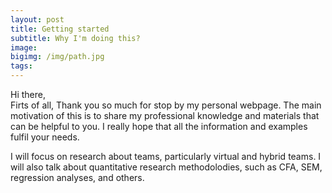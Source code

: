 ```yaml
---
layout: post
title: Getting started
subtitle: Why I'm doing this?
image: 
bigimg: /img/path.jpg
tags: 
---
```


Hi there,  
Firts of all, Thank you so much for stop by my personal webpage.
The main motivation of this is to share my professional knowledge and materials that can be helpful to you.
I really hope that all the information and examples fulfil your needs.


I will focus on research about teams, particularly virtual and hybrid teams. 
I will also talk about quantitative research methodolodies, such as CFA, SEM, regression analyses, and others.


